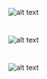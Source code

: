 ![alt text](https://i.imgur.com/ntbcx0G.png)

#

![alt text](https://i.imgur.com/MY6SRg3.png)

#

![alt text](https://i.imgur.com/A6wk3qC.png)
